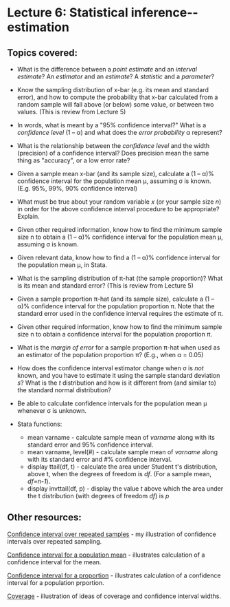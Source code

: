 # Lecture 6: Statistical inference--estimation

## Topics covered:

* What is the difference between a *point estimate* and an *interval estimate*? An *estimator* and an *estimate*? A *statistic* and a *parameter*?

* Know the sampling distribution of x-bar (e.g. its mean and standard error), and how to compute the probability that x-bar calculated from a random sample will fall above (or below) some value, or between two values. (This is review from Lecture 5)

* In words, what is meant by a "95% confidence interval?" What is a *confidence level* (1 – α) and what does the *error probability* α represent?

* What is the relationship between the *confidence level* and the width (precision) of a confidence interval? Does precision mean the same thing as "accuracy", or a low error rate?

* Given a sample mean x-bar (and its sample size), calculate a (1 – α)% confidence interval for the population mean μ, assuming σ is known. (E.g. 95%, 99%, 90% confidence interval)

* What must be true about your random variable *x* (or your sample size *n*) in order for the above confidence interval procedure to be appropriate? Explain.

* Given other required information, know how to find the minimum sample size n to obtain a (1 – α)% confidence interval for the population mean μ, assuming σ is known.

* Given relevant data, know how to find a (1 – α)% confidence interval for the population mean μ, in Stata.

* What is the sampling distribution of π-hat (the sample proportion)? What is its mean and standard error? (This is review from Lecture 5)

* Given a sample proportion π-hat (and its sample size), calculate a (1 – α)% confidence interval for the population proportion π. Note that the standard error used in the confidence interval requires the estimate of π.

* Given other required information, know how to find the minimum sample size n to obtain a confidence interval for the population proportion π.

* What is the *margin of error* for a sample proportion π-hat when used as an estimator of the population proportion π? (E.g., when α = 0.05)

* How does the confidence interval estimator change when σ is *not* known, and you have to estimate it using the sample standard deviation *s*? What is the *t* distribution and how is it different from (and similar to) the standard normal distribution? 

* Be able to calculate confidence intervals for the population mean μ whenever σ is unknown.

* Stata functions:
	* mean varname - calculate sample mean of *varname* along with its standard error and 95% confidence interval.
	* mean varname, level(#) - calculate sample mean of *varname* along with its standard error and #% confidence interval.
	* display ttail(df, t) - calculate the area under Student t's distribution, above t, when the degrees of freedom is *df*. (For a sample mean, *df=n-1*).
	* display invttail(df, p) - display the value *t* above which the area under the t distribution (with degrees of freedom *df*) is *p*

## Other resources:

[Confidence interval over repeated samples](https://github.com/spcorcor18/LPO-8800/blob/main/lectures/Lecture%206%20-%20Statistical%20inference%20-%20estimation/Sampling%20distribution%20animation1.gif) - my illustration of confidence intervals over repeated sampling.

[Confidence interval for a population mean](https://istats.shinyapps.io/Inference_mean/) - illustrates calculation of a confidence interval for the mean.

[Confidence interval for a proportion](https://istats.shinyapps.io/Inference_prop/) - illustrates calculation of a confidence interval for a population prportion.

[Coverage](https://istats.shinyapps.io/ExploreCoverage/) - illustration of ideas of coverage and confidence interval widths.

